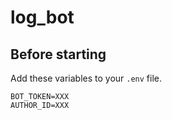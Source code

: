 # log_bot

## Before starting

Add these variables to your `.env` file.
```env
BOT_TOKEN=XXX
AUTHOR_ID=XXX
```